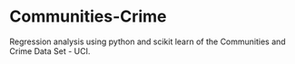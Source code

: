 # Communities-Crime
Regression analysis using python and scikit learn of the Communities and Crime Data Set - UCI.

